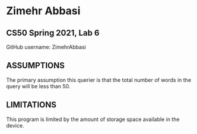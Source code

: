# Zimehr Abbasi
## CS50 Spring 2021, Lab 6

GitHub username: ZimehrAbbasi

## ASSUMPTIONS
The primary assumption this querier is that the total number of words in the query will be less than 50.

## LIMITATIONS
This program is limited by the amount of storage space available in the device.